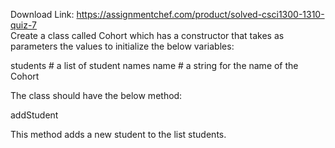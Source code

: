 Download Link: https://assignmentchef.com/product/solved-csci1300-1310-quiz-7
<br>
Create a class called Cohort which has a constructor that takes as parameters the values to initialize the below variables:

students # a list of student names       name # a string for the name of the Cohort

The class should have the below method:

addStudent

This method adds a new student to the list students.